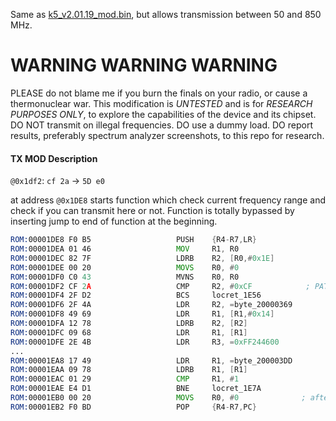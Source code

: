 Same as [k5_v2.01.19_mod.bin](https://github.com/Tunas1337/UV-K5-Modded-Firmwares/blob/main/k5_v2.01.19_mod.md), but allows transmission between 50 and 850 MHz.

# WARNING WARNING WARNING
PLEASE do not blame me if you burn the finals on your radio, or cause a thermonuclear war. This modification is *UNTESTED* and is for *RESEARCH PURPOSES ONLY*, to explore the capabilities of the device and its chipset.
DO NOT transmit on illegal frequencies. DO use a dummy load. DO report results, preferably spectrum analyzer screenshots, to this repo for research.



#### TX MOD Description
`@0x1df2`: `cf 2a` -> `5D e0`

at address `@0x1DE8` starts function which check current frequency range and check if you can transmit here or not. Function is totally bypassed by inserting jump to end of function at the beginning.

```asm
ROM:00001DE8 F0 B5                   PUSH    {R4-R7,LR}
ROM:00001DEA 01 46                   MOV     R1, R0
ROM:00001DEC 82 7F                   LDRB    R2, [R0,#0x1E]
ROM:00001DEE 00 20                   MOVS    R0, #0
ROM:00001DF0 C0 43                   MVNS    R0, R0
ROM:00001DF2 CF 2A                   CMP     R2, #0xCF            ; PATCH HERE, 5D E0 opcode result in:  B  loc_1EB0
ROM:00001DF4 2F D2                   BCS     locret_1E56
ROM:00001DF6 2F 4A                   LDR     R2, =byte_20000369
ROM:00001DF8 49 69                   LDR     R1, [R1,#0x14]
ROM:00001DFA 12 78                   LDRB    R2, [R2]
ROM:00001DFC 09 68                   LDR     R1, [R1]
ROM:00001DFE 2E 4B                   LDR     R3, =0xFF244600
...
ROM:00001EA8 17 49                   LDR     R1, =byte_200003DD
ROM:00001EAA 09 78                   LDRB    R1, [R1]
ROM:00001EAC 01 29                   CMP     R1, #1
ROM:00001EAE E4 D1                   BNE     locret_1E7A
ROM:00001EB0 00 20                   MOVS    R0, #0              ; after patch it jumps directly here
ROM:00001EB2 F0 BD                   POP     {R4-R7,PC}
```

